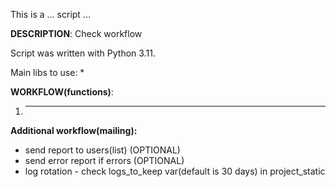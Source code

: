 This is a ... script ...

**DESCRIPTION**:
Check workflow

Script was written with Python 3.11.

Main libs to use:
* 

**WORKFLOW(functions)**:
1. ***

**Additional workflow(mailing):**
* send report to users(list) (OPTIONAL)
* send error report if errors (OPTIONAL)
* log rotation - check logs_to_keep var(default is 30 days) in project_static